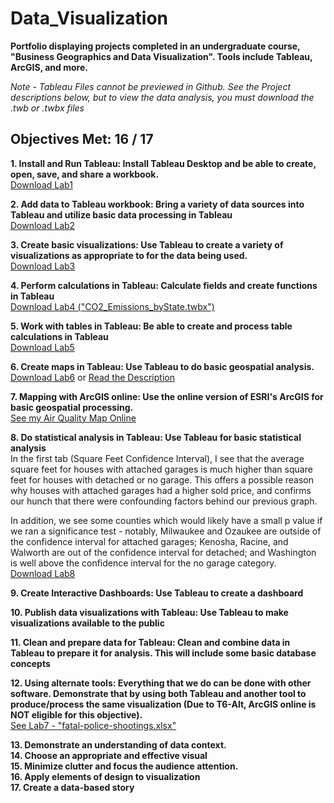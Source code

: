 # Data_Visualization
**Portfolio displaying projects completed in an undergraduate course, "Business Geographics and Data Visualization". Tools include Tableau, ArcGIS, and more.**   
  
*Note - Tableau Files cannot be previewed in Github. See the Project descriptions below, but to view the data analysis, you must download the .twb or .twbx files* 

  
## Objectives Met:  16 / 17
**1. Install and Run Tableau: Install Tableau Desktop and be able to create, open, save, and share a workbook.**   
[Download Lab1](./Lab1.twbx)  

**2. Add data to Tableau workbook: Bring a variety of data sources into Tableau and utilize basic data processing in Tableau**    
[Download Lab2](./Lab2.twbx) 

**3. Create basic visualizations: Use Tableau to create a variety of visualizations as appropriate to for the data being used.**  
[Download Lab3](./Lab3.twbx) 

**4. Perform calculations in Tableau: Calculate fields and create functions in Tableau**    
[Download Lab4 ("CO2_Emissions_byState.twbx") ](./CO2_Emissions_byState.twbx)  

**5. Work with tables in Tableau: Be able to create and process table calculations in Tableau**     
[Download Lab5](./Lab5.twbx)  

**6. Create maps in Tableau: Use Tableau to do basic geospatial analysis.**    
[Download Lab6](./Lab6.twbx) or [Read the Description](./Lab6_Description.pdf)

**7. Mapping with ArcGIS online: Use the online version of ESRI's ArcGIS for basic geospatial processing.**   
[See my Air Quality Map Online](https://arcg.is/1rHu98)  

**8. Do statistical analysis in Tableau: Use Tableau for basic statistical analysis**   
In the first tab (Square Feet Confidence Interval), I see that the average square feet for houses with attached garages is much higher than square feet for houses with detached or no garage. This offers a possible reason why houses with attached garages had a higher sold price, and confirms our hunch that there were confounding factors behind our previous graph.

In addition, we see some counties which would likely have a small p value if we ran a significance test - notably, Milwaukee and Ozaukee are outside of the confidence interval for attached garages; Kenosha, Racine, and Walworth are out of the confidence interval for detached; and Washington is well above the confidence interval for the no garage category.   
[Download Lab8](./Lab8.twbx)  

**9. Create Interactive Dashboards: Use Tableau to create a dashboard**     

**10. Publish data visualizations with Tableau: Use Tableau to make visualizations available to the public**     

**11. Clean and prepare data for Tableau: Clean and combine data in Tableau to prepare it for analysis. This will include some basic database concepts**   

**12. Using alternate tools: Everything that we do can be done with other software. Demonstrate that by using both Tableau and another tool to produce/process the same visualization (Due to T6-Alt, ArcGIS online is NOT eligible for this objective).**     
[See Lab7 - "fatal-police-shootings.xlsx"](./fatal-police-shootings.xlsx)  

**13. Demonstrate an understanding of data context.**     
**14. Choose an appropriate and effective visual**    
**15. Minimize clutter and focus the audience attention.**     
**16. Apply elements of design to visualization**    
**17. Create a data-based story**   
